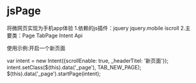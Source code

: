 # jsPage
将微网页实现为手机app体验
1.依赖的js插件：jquery jquery.mobile iscroll
2.主要类：Page TabPage Intent  Api 


使用示例:开启一个新页面


var intent = new Intent({scrollEnable: true, _headerTitel: '新页面'});
                intent.setClass($(this).data('_page'), TAB_NEW_PAGE);
                $(this).data('_page').startPage(intent);
